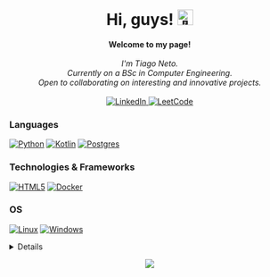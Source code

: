 <h1 align="center">Hi, guys! <img src="https://github.com/wervlad/wervlad/assets/24524555/766d336d-b87d-44ba-807c-c51de2bc6b4d" width="28px" alt="👋"></h1>
<p align="center">
    <b>Welcome to my page!</b><br><br>
    <i>
        I'm Tiago Neto.<br>
        Currently on a BSc in Computer Engineering.<br>
        Open to collaborating on interesting and innovative projects.<br>
    </i><br>
    <a href="https://www.linkedin.com/in/tiago-neto-a6a2b11a8/">
        <img src="https://img.shields.io/badge/LinkedIn-blue?style=flat-square&logo=linkedin" alt="LinkedIn">
    <a href="https://leetcode.com/neto17">
        <img src="https://img.shields.io/badge/LeetCode-blue?style=flat-square&logo=LeetCode" alt="LeetCode">
    </a>
</p>

### Languages
[![Python](https://img.shields.io/badge/python-black?style=for-the-badge&logo=python)](https://github.com/MrNeto17)
[![Kotlin](https://img.shields.io/badge/kotlin-black?style=for-the-badge&logo=kotlin)](https://github.com/MrNeto17)
[![Postgres](https://img.shields.io/badge/postgres-black?style=for-the-badge&logo=postgresql&logoColor=black)](https://github.com/MrNeto17)



### Technologies & Frameworks
[![HTML5](https://img.shields.io/badge/html5-black?style=for-the-badge&logo=html5)](https://hub.docker.com/u/wervlad)
[![Docker](https://img.shields.io/badge/docker-black?style=for-the-badge&logo=docker)](https://hub.docker.com/u/wervlad)

### OS
[![Linux](https://img.shields.io/badge/linux-black?style=for-the-badge&logo=Linux)](https://github.com/wervlad)
[![Windows](https://img.shields.io/badge/Windows-black?style=for-the-badge&logo=Windows)](https://github.com/wervlad)

<details>
<p align="center">
  <a href="https://github.com/MrNeto17">
    <img src="http://github-profile-summary-cards.vercel.app/api/cards/profile-details?username=MrNeto17&theme=transparent" />
  </a>
  <a href="https://github.com/MrNeto17">
    <img src="https://github-readme-streak-stats.herokuapp.com/?user=MrNeto17&hide_border=true&card_width=338&theme=transparent" />
  </a>
  <a href="https://github.com/MrNeto17">
    <img src="http://github-profile-summary-cards.vercel.app/api/cards/stats?username=MrNeto17&theme=transparent" />
  </a>
  <a href="https://github.com/MrNeto17">
    <img src="https://github-readme-stats.vercel.app/api/top-langs/?username=MrNeto17&langs_count=10&exclude_repo=&hide=jupyter%20notebook,vim%20script,cmake,makefile,batchfile,emacs%20lisp,css,html&layout=default&card_width=699&hide_border=true&theme=transparent" />
  </a>
</p>
</details>

<p align="center">
  <a href="https://github.com/MrNeto17">
    <img src="https://komarev.com/ghpvc/?username=MrNeto17&color=blue&style=flat)" />
  </a>
</p>
<!--

- 🔭 I’m currently working on ...
- 🌱 I’m currently learning ...
- 👯 I’m looking to collaborate on ...
- 🤔 I’m looking for help with ...
- 💬 Ask me about ...
- 📫 How to reach me: ...
- 😄 Pronouns: ...
- ⚡ Fun fact: ...
-->
